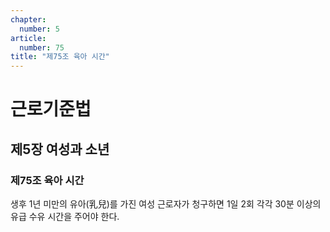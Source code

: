 ```yaml
---
chapter:
  number: 5
article:
  number: 75
title: "제75조 육아 시간"
---
```

# 근로기준법

## 제5장 여성과 소년

### 제75조 육아 시간

생후 1년 미만의 유아(乳兒)를 가진 여성 근로자가 청구하면 1일 2회 각각 30분 이상의 유급 수유 시간을 주어야 한다.
